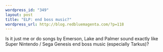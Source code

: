 ```yaml
--- 
wordpress_id: "349"
layout: post
title: "ELP: end boss music?"
wordpress_url: http://blog.redbluemagenta.com/?p=118
---
```

Is it just me or do songs by Emerson, Lake and Palmer sound exactly like Super Nintendo / Sega Genesis end boss music (especially Tarkus)?
